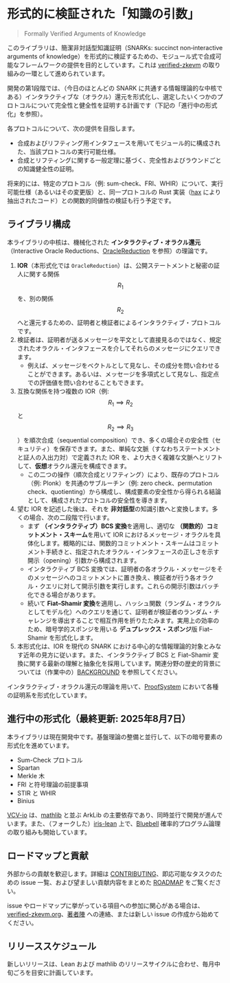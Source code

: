 # 形式的に検証された「知識の引数」

> Formally Verified Arguments of Knowledge

このライブラリは、簡潔非対話型知識証明（SNARKs: succinct non‑interactive arguments of knowledge）を形式的に検証するための、モジュール式で合成可能なフレームワークの提供を目的としています。これは [verified-zkevm](https://verified-zkevm.org/) の取り組みの一環として進められています。

開発の第1段階では、（今日のほとんどの SNARK に共通する情報理論的な中核である）インタラクティブな（オラクル）還元を形式化し、選定したいくつかのプロトコルについて完全性と健全性を証明する計画です（下記の「進行中の形式化」を参照）。

各プロトコルについて、次の提供を目指します。

- 合成およびリフティング用インタフェースを用いてモジュール的に構成された、当該プロトコルの実行可能仕様。
- 合成とリフティングに関する一般定理に基づく、完全性およびラウンドごとの知識健全性の証明。

将来的には、特定のプロトコル（例: sum-check、FRI、WHIR）について、実行可能仕様（あるいはその変更版）と、同一プロトコルの Rust 実装（[hax](https://github.com/cryspen/hax) により抽出されたコード）との関数的同値性の検証も行う予定です。

## ライブラリ構成

本ライブラリの中核は、機械化された **インタラクティブ・オラクル還元**（Interactive Oracle Reductions、[OracleReduction](ArkLib/OracleReduction) を参照）の理論です。

1. **IOR**（本形式化では `OracleReduction`）は、公開ステートメントと秘密の証人に関する関係 $$R_1$$ を、別の関係 $$R_2$$ へと還元するための、証明者と検証者によるインタラクティブ・プロトコルです。
2. 検証者は、証明者が送るメッセージを平文として直接見るのではなく、規定されたオラクル・インタフェースを介してそれらのメッセージにクエリできます。
   - 例えば、メッセージをベクトルとして見なし、その成分を問い合わせることができます。あるいは、メッセージを多項式として見なし、指定点での評価値を問い合わせることもできます。
3. 互換な関係を持つ複数の IOR（例: $$R_1 \implies R_2$$ と $$R_2 \implies R_3$$）を順次合成（sequential composition）でき、多くの場合その安全性（セキュリティ）を保存できます。また、単純な文脈（すなわちステートメントと証人の入出力対）で定義された IOR を、より大きく複雑な文脈へとリフトして、**仮想**オラクル還元を構成できます。
   - この二つの操作（順次合成とリフティング）により、既存のプロトコル（例: Plonk）を共通のサブルーチン（例: zero check、permutation check、quotienting）から構成し、構成要素の安全性から得られる結論として、構成されたプロトコルの安全性を導きます。
4. 望む IOR を記述した後は、それを **非対話型**の知識引数へと変換します。多くの場合、次の二段階で行います。
   - まず **（インタラクティブ）BCS 変換**を適用し、適切な **（関数的）コミットメント・スキーム**を用いて IOR におけるメッセージ・オラクルを具体化します。概略的には、関数的コミットメント・スキームはコミットメント手続きと、指定されたオラクル・インタフェースの正しさを示す開示（opening）引数から構成されます。
   - インタラクティブ BCS 変換では、証明者の各オラクル・メッセージをそのメッセージへのコミットメントに置き換え、検証者が行う各オラクル・クエリに対して開示引数を実行します。これらの開示引数はバッチ化できる場合があります。
   - 続いて **Fiat–Shamir 変換**を適用し、ハッシュ関数（ランダム・オラクルとしてモデル化）へのクエリを通じて、証明者が検証者のランダム・チャレンジを導出することで相互作用を折りたたみます。実用上の効率のため、暗号学的スポンジを用いる **デュプレックス・スポンジ**版 Fiat–Shamir を形式化します。
5. 本形式化は、IOR を現代の SNARK における中心的な情報理論的対象とみなす近年の見方に従います。また、インタラクティブ BCS と Fiat–Shamir 変換に関する最新の理解と抽象化を採用しています。関連分野の歴史的背景については（作業中の）[BACKGROUND](./BACKGROUND.md) を参照してください。

インタラクティブ・オラクル還元の理論を用いて、[ProofSystem](ArkLib/ProofSystem) において各種の証明系を形式化しています。

## 進行中の形式化（最終更新: 2025年8月7日）

本ライブラリは現在開発中です。基盤理論の整備と並行して、以下の暗号要素の形式化を進めています。

- Sum-Check プロトコル
- Spartan
- Merkle 木
- FRI と符号理論の前提事項
- STIR と WHIR
- Binius

[VCV-io](https://github.com/dtumad/VCV-io) は、[mathlib](https://github.com/leanprover-community/mathlib4) と並ぶ ArkLib の主要依存であり、同時並行で開発が進んでいます。また、（フォークした）[iris-lean](https://github.com/Verified-zkEVM/iris-lean) 上で、[Bluebell](https://arxiv.org/pdf/2402.18708) 確率的プログラム論理の取り組みも開始しています。

## ロードマップと貢献

外部からの貢献を歓迎します。詳細は [CONTRIBUTING](./CONTRIBUTING.md)、即応可能なタスクのための issue 一覧、および望ましい貢献内容をまとめた [ROADMAP](./ROADMAP.md) をご覧ください。

issue やロードマップに挙がっている項目への参加に関心がある場合は、[verified-zkevm.org](https://verified-zkevm.org/)、[著者陣](mailto:qvd@andrew.cmu.edu) への連絡、または新しい issue の作成から始めてください。

## リリーススケジュール

新しいリリースは、Lean および mathlib のリリースサイクルに合わせ、毎月中旬ごろを目安に計画しています。
